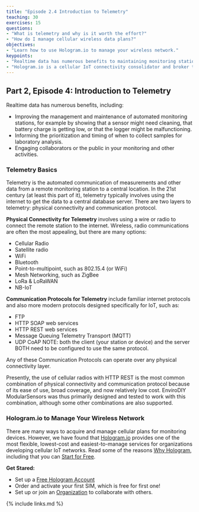 ```yaml
---
title: "Episode 2.4 Introduction to Telemetry"
teaching: 30
exercises: 15
questions:
- "What is telemetry and why is it worth the effort?"
- "How do I manage cellular wireless data plans?"
objectives:
- "Learn how to use Hologram.io to manage your wireless network."
keypoints:
- "Realtime data has numerous benefits to maintaining monitoring stations, timing the collection of samples, and engaging others."
- "Hologram.io is a cellular IoT connectivity consolidator and broker that provides low-bandwidth, low-cost plans and that massively simplifies the management of SIM cards that can operate in 196 counties over 550 carriers."
---
```



## Part 2, Episode 4: Introduction to Telemetry

Realtime data has numerous benefits, including:
- Improving the management and maintenance of automated monitoring stations, for example by showing that a sensor might need cleaning, that battery charge is getting low, or that the logger might be malfunctioning.
- Informing the prioritization and timing of when to collect samples for laboratory analysis.
- Engaging collaborators or the public in your monitoring and other activities.

### Telemetry Basics

Telemetry is the automated communication of measurements and other data from a remote monitoring station to a central location. In the 21st century (at least this part of it), telemetry typically involves using the internet to get the data to a central database server. There are two layers to telemetry: physical connectivity and communication protocol.

**Physical Connectivity for Telemetry** involves using a wire or radio to connect the remote station to the internet. Wireless, radio communications are often the most appealing, but there are many options:
- Cellular Radio
- Satellite radio
- WiFi
- Bluetooth
- Point-to-multipoint, such as 802.15.4 (or WiFi)
- Mesh Networking, such as ZigBee
- LoRa & LoRaWAN
- NB-IoT

**Communication Protocols for Telemetry** include familiar internet protocols and also more modern protocols designed specifically for IoT, such as:
- FTP
- HTTP SOAP web services
- HTTP REST web services
- Message Queuing Telemetry Transport (MQTT)
- UDP CoAP
NOTE: both the client (your station or device) and the server BOTH need to be configured to use the same protocol.

Any of these Communication Protocols can operate over any physical connectivity layer.

Presently, the use of cellular radios with HTTP REST is the most common combination of physical connectivity and communication protocol because of its ease of use, broad coverage, and now relatively low cost. EnviroDIY ModularSensors was thus primarily designed and tested to work with this combination, although some other combinations are also supported.

### Hologram.io to Manage Your Wireless Network

There are many ways to acquire and manage cellular plans for monitoring devices. However, we have found that [Hologram.io](https://hologram.io) provides one of the most flexible, lowest-cost and easiest-to-manage services for organizations developing cellular IoT networks. Read some of the reasons [Why Hologram](https://hologram.io/why-hologram/), including that you can [Start for Free](https://dashboard.hologram.io/account/register?e=IA==).

**Get Stared:**
- Set up a [Free Hologram Account](https://dashboard.hologram.io/account/register?e=IA==)
- Order and activate your first SIM, which is free for first one!
- Set up or join an [Organization](https://hologram.io/docs/guide/account/organizations/) to collaborate with others.


{% include links.md %}
